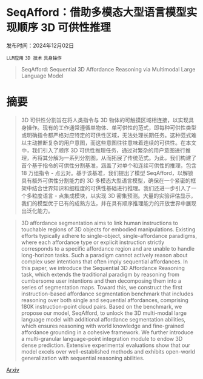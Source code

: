 # SeqAfford：借助多模态大型语言模型实现顺序 3D 可供性推理

发布时间：2024年12月02日

`LLM应用` `3D 技术` `具身操作`

> SeqAfford: Sequential 3D Affordance Reasoning via Multimodal Large Language Model

# 摘要

> 3D 可供性分割旨在将人类指令与 3D 物体的可触摸区域相连接，以实现具身操作。现有的工作通常遵循单物体、单可供性的范式，即每种可供性类型或明确指令都严格对应特定的可供性区域，无法处理长期任务。这种范式难以主动推断复杂的用户意图，而这些意图往往意味着连续的可供性。在本文中，我们引入了顺序 3D 可供性推理任务，通过对繁杂的用户意图进行推理，再将其分解为一系列分割图，从而拓展了传统范式。为此，我们构建了首个基于指令的可供性分割基准，涵盖了对单个和连续可供性的推理，包含 18 万组指令 - 点云对。基于该基准，我们提出了模型 SeqAfford，以解锁具有额外可供性分割能力的 3D 多模态大型语言模型，确保在一个紧密的框架中结合世界知识和细粒度的可供性基础进行推理。我们还进一步引入了一个多粒度语言 - 点集成模块，以实现 3D 密集预测。大量的实验评估显示，我们的模型优于已有的成熟方法，并在具有顺序推理能力的开放世界中展现出泛化能力。

> 3D affordance segmentation aims to link human instructions to touchable regions of 3D objects for embodied manipulations. Existing efforts typically adhere to single-object, single-affordance paradigms, where each affordance type or explicit instruction strictly corresponds to a specific affordance region and are unable to handle long-horizon tasks. Such a paradigm cannot actively reason about complex user intentions that often imply sequential affordances. In this paper, we introduce the Sequential 3D Affordance Reasoning task, which extends the traditional paradigm by reasoning from cumbersome user intentions and then decomposing them into a series of segmentation maps. Toward this, we construct the first instruction-based affordance segmentation benchmark that includes reasoning over both single and sequential affordances, comprising 180K instruction-point cloud pairs. Based on the benchmark, we propose our model, SeqAfford, to unlock the 3D multi-modal large language model with additional affordance segmentation abilities, which ensures reasoning with world knowledge and fine-grained affordance grounding in a cohesive framework. We further introduce a multi-granular language-point integration module to endow 3D dense prediction. Extensive experimental evaluations show that our model excels over well-established methods and exhibits open-world generalization with sequential reasoning abilities.

[Arxiv](https://arxiv.org/abs/2412.01550)